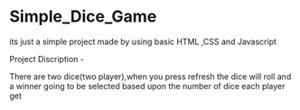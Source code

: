# Simple_Dice_Game

its just a simple project made by using basic HTML ,CSS and Javascript

Project Discription -

There are two dice(two player),when you press refresh the dice will roll and a winner going to be selected based upon the number of dice each player get 
